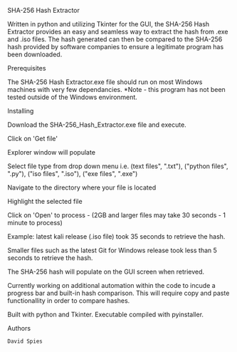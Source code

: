 SHA-256 Hash Extractor

Written in python and utilizing Tkinter for the GUI, the SHA-256 Hash Extractor provides an easy and seamless way to extract the hash from .exe and .iso files.
The hash generated can then be compared to the SHA-256 hash provided by software companies to ensure a legitimate program has been downloaded.


Prerequisites

The SHA-256 Hash Extractor.exe file should run on most Windows machines with very few dependancies. 
*Note - this program has not been tested outside of the Windows environment.


Installing

Download the SHA-256_Hash_Extractor.exe file and execute.

Click on 'Get file'

Explorer window will populate

Select file type from drop down menu i.e. (text files", ".txt"), ("python files", ".py"), ("iso files", ".iso"), ("exe files", ".exe")

Navigate to the directory where your file is located

Highlight the selected file

Click on 'Open' to process - (2GB and larger files may take 30 seconds - 1 minute to process)

Example: latest kali release (.iso file) took 35 seconds to retrieve the hash.

Smaller files such as the latest Git for Windows release took less than 5 seconds to retrieve the hash.

The SHA-256 hash will populate on the GUI screen when retrieved.


Currently working on additional automation within the code to incude a progress bar and built-in hash comparison. This will require copy and paste functionallity in order to compare hashes.


Built with python and Tkinter.
Executable compiled with pyinstaller.


Authors

    David Spies
